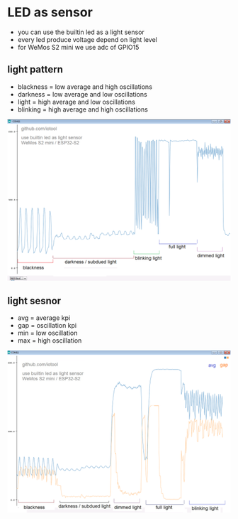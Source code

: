 # LED as sensor

* you can use the builtin led as a light sensor
* every led produce voltage depend on light level
* for WeMos S2 mini we use adc of GPIO15

## light pattern

* blackness = low average and high oscillations
* darkness = low average and low oscillations
* light = high average and low oscillations
* blinking = high average and high oscillations

![](https://raw.githubusercontent.com/iotool/microcontroller/main/wemos-s2-mini/example/circuitpython/ledsensor/led-as-sensor-wemos-s2-mini-esp32s2.png)

## light sesnor

* avg = average kpi
* gap = oscillation kpi
* min = low oscillation
* max = high oscillation

![](https://raw.githubusercontent.com/iotool/microcontroller/main/wemos-s2-mini/example/circuitpython/ledsensor/led-as-sensor2-wemos-s2-mini-esp32s2.png)
